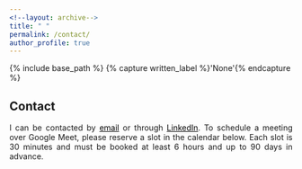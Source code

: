 ```yaml
---
<!--layout: archive-->
title: " "
permalink: /contact/
author_profile: true
---
```


{% include base_path %}
{% capture written_label %}'None'{% endcapture %}

## Contact

<p style='text-align: justify;'>
I can be contacted by <a style='color: black;' href='mailto:xmgbautista@gmail.com'>email</a> or through 
<a style='color: black;' href='https://www.linkedin.com/in/xavier-martin-b-8733a5200/'>LinkedIn</a>.
To schedule a meeting over Google Meet, please reserve a slot in the calendar below. Each slot is 30 minutes and must be booked at least 
6 hours and up to 90 days in advance.
</p>

<!-- Calendly inline widget begin -->
<div class="calendly-inline-widget" data-url="https://calendly.com/xmgbautista/individual_meeting?hide_event_type_details=1" style="min-width:375px;height:750px;"></div>
<script type="text/javascript" src="https://assets.calendly.com/assets/external/widget.js" async></script>
<!-- Calendly inline widget end -->